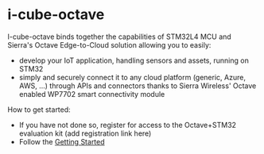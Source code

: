 # i-cube-octave
I-cube-octave binds together the capabilities of STM32L4 MCU and Sierra's Octave Edge-to-Cloud solution allowing you to easily:
- develop your IoT application, handling sensors and assets, running on STM32
- simply and securely connect it to any cloud platform (generic, Azure, AWS, ...) through APIs and connectors thanks to Sierra Wireless' Octave enabled WP7702 smart connectivity module

How to get started:
- If you have not done so, register for access to the Octave+STM32 evaluation kit (add registration link here)
- Follow the [Getting Started](https://github.com/SierraWireless/octave-orp-stm32/blob/Release_01/Release_Notes_V1.pdf)
